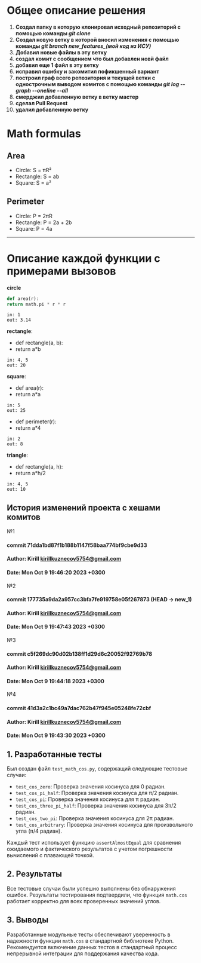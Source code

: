 # Общее описание решения
1. **Создал папку в которую клонировал исходный репозиторий с помощью команды *git clone***
2. **Создал новую ветку в которой вносил изменения с помощью команды *git branch new_features_(мой код из ИСУ)***
3. **Добавил новые файлы в эту ветку**
4. **создал комит с сообщением что был добавлен новй файл**
5. **добавил еще 1 файл в эту ветку**
6. **исправил ошибку и закомитил пофикшенный вариант**
7. **построил граф всего репозитория и текущей ветки с однострочным выводом комитов с помощью команды *git log --graph --oneline --all***
8. **смерджил добавленную ветку в ветку мастер**
9. **сделал Pull Request**
10. **удалил добавленную ветку**



# Math formulas
## Area
- Circle: S = πR²
- Rectangle: S = ab
- Square: S = a²

## Perimeter
- Circle: P = 2πR
- Rectangle: P = 2a + 2b
- Square: P = 4a


___
# Описание каждой функции с примерами вызовов

__circle__
~~~python
def area(r):
return math.pi * r * r
~~~
```angular2html
in: 1
out: 3.14
```
__rectangle__:
* def rectangle(a, b):
* return a*b
```angular2html
in: 4, 5
out: 20
```
__square__:
* def area(r):
* return a*a
```angular2html
in: 5
out: 25
```
* def perimeter(r):
* return a*4
```angular2html
in: 2
out: 8
```
__triangle__:
* def rectangle(a, h):
* return a*h/2
```angular2html
in: 4, 5
out: 10
```

## История изменений проекта с хешами комитов
№1
#### commit 71dda1bd87f1b188b1147f58baa774bf9cbe9d33
#### Author: Kirill <kirillkuznecov5754@gmail.com>
#### Date:   Mon Oct 9 19:46:20 2023 +0300

№2
#### commit 177735a9da2a957cc3bfa7fe919758e05f267873 (HEAD -> new_1)
#### Author: Kirill <kirillkuznecov5754@gmail.com>
#### Date:   Mon Oct 9 19:47:43 2023 +0300

№3
#### commit c5f269dc90d02b138ff1d29d6c20052f92769b78
#### Author: Kirill <kirillkuznecov5754@gmail.com>
#### Date:   Mon Oct 9 19:44:18 2023 +0300

№4
#### commit 41d3a2c1bc49a7dac762b47f945e05248fe72cbf
#### Author: Kirill <kirillkuznecov5754@gmail.com>
#### Date:   Mon Oct 9 19:43:30 2023 +0300

## 1. Разработанные тесты

Был создан файл `test_math_cos.py`, содержащий следующие тестовые случаи:

- `test_cos_zero`: Проверка значения косинуса для 0 радиан.
- `test_cos_pi_half`: Проверка значения косинуса для π/2 радиан.
- `test_cos_pi`: Проверка значения косинуса для π радиан.
- `test_cos_three_pi_half`: Проверка значения косинуса для 3π/2 радиан.
- `test_cos_two_pi`: Проверка значения косинуса для 2π радиан.
- `test_cos_arbitrary`: Проверка значения косинуса для произвольного угла (π/4 радиан).

Каждый тест использует функцию `assertAlmostEqual` для сравнения ожидаемого и фактического результатов с учетом погрешности вычислений с плавающей точкой.

## 2. Результаты

Все тестовые случаи были успешно выполнены без обнаружения ошибок. Результаты тестирования подтвердили, что функция `math.cos` работает корректно для всех проверенных значений углов.

## 3. Выводы

Разработанные модульные тесты обеспечивают уверенность в надежности функции `math.cos` в стандартной библиотеке Python. Рекомендуется включение данных тестов в стандартный процесс непрерывной интеграции для поддержания качества кода.
